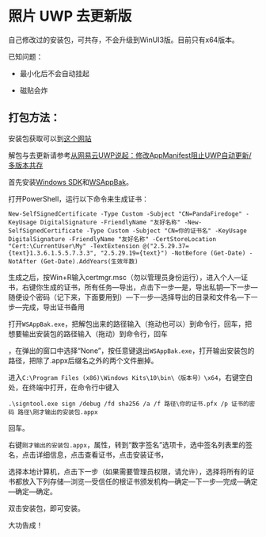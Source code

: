 ###### 

# 照片 UWP 去更新版

自己修改过的安装包，可共存，不会升级到WinUI3版。目前只有x64版本。

已知问题：

- 最小化后不会自动挂起

- 磁贴会炸

## 打包方法：
安装包获取可以到[这个网站](https://store.rg-adguard.net)

解包与去更新请参考[从网易云UWP说起：修改AppManifest阻止UWP自动更新/多版本共存](https://zhuanlan.zhihu.com/p/146393154)

首先安装[Windows SDK](https://developer.microsoft.com/zh-cn/windows/downloads/windows-sdk/)和[WSAppBak](https://github.com/Wapitiii/WSAppBak)。

打开PowerShell，运行以下命令来生成证书：

`New-SelfSignedCertificate -Type Custom -Subject "CN=PandaFiredoge" -KeyUsage DigitalSignature -FriendlyName "友好名称" -New-SelfSignedCertificate -Type Custom -Subject "CN=你的证书名" -KeyUsage DigitalSignature -FriendlyName "友好名称" -CertStoreLocation "Cert:\CurrentUser\My" -TextExtension @("2.5.29.37={text}1.3.6.1.5.5.7.3.3", "2.5.29.19={text}") -NotBefore (Get-Date) -NotAfter (Get-Date).AddYears(生效年数)`



生成之后，按Win+R输入certmgr.msc（勿以管理员身份运行），进入个人—证书，右键你生成的证书，所有任务—导出，点击下一步—是，导出私钥—下一步—随便设个密码（记下来，下面要用到）—下一步—选择导出的目录和文件名—下一步—完成，导出证书备用



打开`WSAppBak.exe`，把解包出来的路径输入（拖动也可以）到命令行，回车，把想要输出安装包的路径输入（拖动）到命令行，回车

，在弹出的窗口中选择“None”，按任意键退出`WSAppBak.exe`，打开输出安装包的路径，把除了.appx后缀名之外的两个文件删掉。



进入`C:\Program Files (x86)\Windows Kits\10\bin\（版本号）\x64`，右键空白处，在终端中打开，在命令行中键入

`.\signtool.exe sign /debug /fd sha256 /a /f 路径\你的证书.pfx /p 证书的密码 路径\刚才输出的安装包.appx`

回车。



右键`刚才输出的安装包.appx`，属性，转到“数字签名”选项卡，选中签名列表里的签名，点击详细信息，点击查看证书，点击安装证书，

选择本地计算机，点击下一步（如果需要管理员权限，请允许），选择将所有的证书都放入下列存储—浏览—受信任的根证书颁发机构—确定—下一步—完成—确定—确定—确定。



双击安装包，即可安装。

大功告成！



